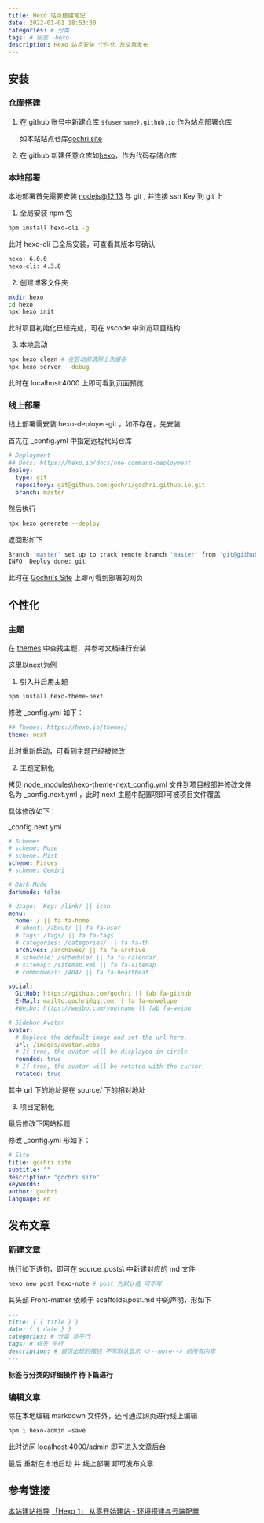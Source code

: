 ```yaml
---
title: Hexo 站点搭建笔记
date: 2022-01-01 18:53:30
categories: # 分类
tags: # 标签 -hexo 
description: Hexo 站点安装 个性化 及文章发布
---
```


## 安装

### 仓库搭建

1. 在 github 账号中新建仓库 `${username}.github.io` 作为站点部署仓库

   如本站站点仓库[gochri site](https://github.com/gochri/gochri.github.io)

2. 在 github 新建任意仓库如[hexo](https://github.com/gochri/hexo)，作为代码存储仓库

### 本地部署

本地部署首先需要安装 nodejs@12.13 与 git , 并连接 ssh Key 到 git 上

1. 全局安装 npm 包

```bash
npm install hexo-cli -g
```

此时 hexo-cli 已全局安装，可查看其版本号确认

```bash
hexo: 6.0.0
hexo-cli: 4.3.0
```

2. 创建博客文件夹

```bash
mkdir hexo
cd hexo
npx hexo init
```

此时项目初始化已经完成，可在 vscode 中浏览项目结构

3. 本地启动

```bash
npx hexo clean # 在启动前清除上次缓存
npx hexo server --debug
```

此时在 localhost:4000 上即可看到页面预览

### 线上部署

线上部署需安装 hexo-deployer-git ，如不存在，先安装

首先在 \_config.yml 中指定远程代码仓库

```yml
# Deployment
## Docs: https://hexo.io/docs/one-command-deployment
deploy:
  type: git
  repository: git@github.com:gochri/gochri.github.io.git
  branch: master
```

然后执行

```bash
npx hexo generate --deploy
```

返回形如下

```bash
Branch 'master' set up to track remote branch 'master' from 'git@github.com:gochri/gochri.github.io.git'.
INFO  Deploy done: git
```

此时在 [Gochri's Site](gochri.github.io) 上即可看到部署的网页

## 个性化

### 主题

在 [themes](https://hexo.io/themes/) 中查找主题，并参考文档进行安装

这里以[next](https://theme-next.js.org/docs/getting-started/)为例

1. 引入并启用主题

```bash
npm install hexo-theme-next
```

修改 \_config.yml 如下：

```yml
## Themes: https://hexo.io/themes/
theme: next
```

此时重新启动，可看到主题已经被修改

2. 主题定制化

拷贝 node_modules\hexo-theme-next_config.yml 文件到项目根部并修改文件名为 \_config.next.yml ，此时 next 主题中配置项即可被项目文件覆盖

具体修改如下：

\_config.next.yml

```yml
# Schemes
# scheme: Muse
# scheme: Mist
scheme: Pisces
# scheme: Gemini

# Dark Mode
darkmode: false

# Usage: `Key: /link/ || icon`
menu:
  home: / || fa fa-home
  # about: /about/ || fa fa-user
  # tags: /tags/ || fa fa-tags
  # categories: /categories/ || fa fa-th
  archives: /archives/ || fa fa-archive
  # schedule: /schedule/ || fa fa-calendar
  # sitemap: /sitemap.xml || fa fa-sitemap
  # commonweal: /404/ || fa fa-heartbeat

social:
  GitHub: https://github.com/gochri || fab fa-github
  E-Mail: mailto:gochri@qq.com || fa fa-envelope
  #Weibo: https://weibo.com/yourname || fab fa-weibo

# Sidebar Avatar
avatar:
  # Replace the default image and set the url here.
  url: /images/avatar.webp
  # If true, the avatar will be displayed in circle.
  rounded: true
  # If true, the avatar will be rotated with the cursor.
  rotated: true
```

其中 url 下的地址是在 source/ 下的相对地址

3. 项目定制化

最后修改下网站标题

修改 \_config.yml 形如下：

```yml
# Site
title: gochri site
subtitle: ""
description: "gochri site"
keywords:
author: gochri
language: en
```

## 发布文章

### 新建文章

执行如下语句，即可在 source\_posts\ 中新建对应的 md 文件

```bash
hexo new post hexo-note # post 为默认值 可不写
```

其头部 Front-matter 依赖于 scaffolds\post.md 中的声明，形如下

```markdown
---
title: { { title } }
date: { { date } }
categories: # 分类 非平行
tags: # 标签 平行
description: # 首页出现的描述 不写默认显示 <!--more--> 前所有内容
---
```

**标签与分类的详细操作 待下篇进行**

### 编辑文章

除在本地编辑 markdown 文件外，还可通过网页进行线上编辑

```bash
npm i hexo-admin –save
```

此时访问 localhost:4000/admin 即可进入文章后台

最后 重新在本地启动 并 线上部署 即可发布文章

## 参考链接

[本站建站指导](https://ringoer.com/others/MyWebsiteGuide/)
[「Hexo_1」 从零开始建站 - 环境搭建与云端配置](https://lyrikp.art/2020/08/25/Hexo1-%E4%BB%8E%E9%9B%B6%E5%BC%80%E5%A7%8B%E5%BB%BA%E7%AB%99/)